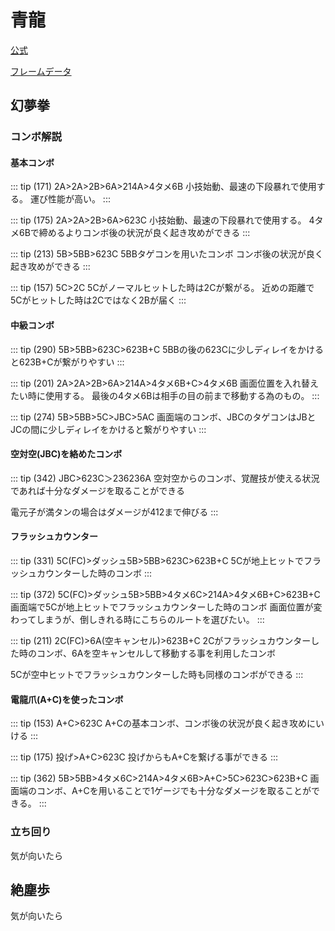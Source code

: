 # 青龍

[公式](https://en.ironsagavs.com/mecha/?id=7)

[フレームデータ](https://en.ironsagavs.com/frame/?id=7)

## 幻夢拳

### コンボ解説

#### 基本コンボ

::: tip (171) 2A>2A>2B>6A>214A>4タメ6B
小技始動、最速の下段暴れで使用する。
運び性能が高い。
:::

::: tip (175) 2A>2A>2B>6A>623C
小技始動、最速の下段暴れで使用する。
4タメ6Bで締めるよりコンボ後の状況が良く起き攻めができる
:::

::: tip (213) 5B>5BB>623C
5BBタゲコンを用いたコンボ
コンボ後の状況が良く起き攻めができる
:::

::: tip (157) 5C>2C
5Cがノーマルヒットした時は2Cが繋がる。
近めの距離で5Cがヒットした時は2Cではなく2Bが届く
:::


#### 中級コンボ

::: tip (290) 5B>5BB>623C>623B+C
5BBの後の623Cに少しディレイをかけると623B+Cが繋がりやすい
:::

::: tip (201) 2A>2A>2B>6A>214A>4タメ6B+C>4タメ6B
画面位置を入れ替えたい時に使用する。
最後の4タメ6Bは相手の目の前まで移動する為のもの。
:::

::: tip (274) 5B>5BB>5C>JBC>5AC
画面端のコンボ、JBCのタゲコンはJBとJCの間に少しディレイをかけると繋がりやすい
:::

#### 空対空(JBC)を絡めたコンボ
::: tip (342) JBC>623C＞236236A
空対空からのコンボ、覚醒技が使える状況であれば十分なダメージを取ることができる

電元子が満タンの場合はダメージが412まで伸びる
:::


#### フラッシュカウンター

::: tip (331) 5C(FC)>ダッシュ5B>5BB>623C>623B+C
5Cが地上ヒットでフラッシュカウンターした時のコンボ
:::

::: tip (372) 5C(FC)>ダッシュ5B>5BB>4タメ6C>214A>4タメ6B+C>623B+C
画面端で5Cが地上ヒットでフラッシュカウンターした時のコンボ
画面位置が変わってしまうが、倒しきれる時にこちらのルートを選びたい。
:::


::: tip (211) 2C(FC)>6A(空キャンセル)>623B+C
2Cがフラッシュカウンターした時のコンボ、6Aを空キャンセルして移動する事を利用したコンボ

5Cが空中ヒットでフラッシュカウンターした時も同様のコンボができる
:::


#### 電龍爪(A+C)を使ったコンボ
::: tip (153) A+C>623C
A+Cの基本コンボ、コンボ後の状況が良く起き攻めにいける
:::

::: tip (175) 投げ>A+C>623C
投げからもA+Cを繋げる事ができる
:::

::: tip (362) 5B>5BB>4タメ6C>214A>4タメ6B>A+C>5C>623C>623B+C
画面端のコンボ、A+Cを用いることで1ゲージでも十分なダメージを取ることができる。
:::

### 立ち回り
気が向いたら

## 絶塵歩
気が向いたら

